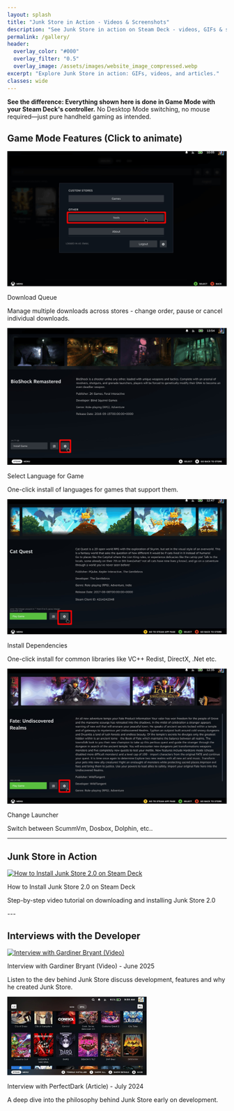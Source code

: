 ```yaml
---
layout: splash
title: "Junk Store in Action - Videos & Screenshots"
description: "See Junk Store in action on Steam Deck - videos, GIFs & screenshots. Everything done in Game Mode, no Desktop Mode required."
permalink: /gallery/
header:
  overlay_color: "#000"
  overlay_filter: "0.5"
  overlay_image: /assets/images/website_image_compressed.webp
excerpt: "Explore Junk Store in action: GIFs, videos, and articles."
classes: wide
---
```

<div class="spacer mt-4"></div>

**See the difference: Everything shown here is done in Game Mode with your Steam Deck's controller.** No Desktop Mode switching, no mouse required—just pure handheld gaming as intended.

<!-- Animated GIFs Section -->
<h2>Game Mode Features (Click to animate)</h2>
<div class="media-grid">

  <div class="media-item">
    <img 
      class="gif-click" 
      src="/assets/images/jspro/gallery/download-still.jpg" 
      data-gif="/assets/images/jspro/gallery/download.webm" 
      alt="Cloud saves" 
      data-still="/assets/images/jspro/gallery/download-still.jpg"
      loading="lazy"
    >
    <p class="caption-title">Download Queue</p>
    <p class="caption">Manage multiple downloads across stores - change order, pause or cancel individual downloads.</p>
  </div>

  <div class="media-item">
    <img 
      class="gif-click" 
      src="/assets/images/jspro/gallery/language-still.jpg" 
      data-gif="/assets/images/jspro/gallery/languageselection.webm" 
      alt="Install dependencies" 
      data-still="/assets/images/jspro/gallery/language-still.jpg"
      loading="lazy"
    >
    <p class="caption-title">Select Language for Game</p>
    <p class="caption">One-click install of languages for games that support them.</p>
  </div>


  <div class="media-item">
    <img 
      class="gif-click" 
      src="/assets/images/jspro/gallery/dependencies-still.jpg" 
      data-gif="/assets/images/jspro/gallery/dependencies.webm" 
      alt="Install dependencies" 
      data-still="/assets/images/jspro/gallery/dependencies-still.jpg"
      loading="lazy"
    >
    <p class="caption-title">Install Dependencies</p>
    <p class="caption">One-click install for common libraries like VC++ Redist, DirectX, .Net etc.</p>
  </div>

  <div class="media-item">
    <img 
      class="gif-click" 
      src="/assets/images/jspro/gallery/changelauncher-still.jpg" 
      data-gif="/assets/images/jspro/gallery/changelauncher.webm" 
      alt="Change launcher" 
      data-still="/assets/images/jspro/gallery/changelauncher-still.jpg"
      loading="lazy"
    >
    <p class="caption-title">Change Launcher</p>
    <p class="caption">Switch between ScummVm, Dosbox, Dolphin, etc..</p>
  </div>

</div>

---

<!-- Junk Store in Action Section -->
<h2>Junk Store in Action</h2>
<div class="media-grid">

 <div class="media-item">
  <a href="https://youtu.be/kDKQyL5iLSg" target="_blank" rel="noopener noreferrer">
    <img src="https://img.youtube.com/vi/kDKQyL5iLSg/hqdefault.jpg" alt="How to Install Junk Store 2.0 on Steam Deck" loading="lazy" width="320" height="180">
  </a>
  <p class="caption-title">How to Install Junk Store 2.0 on Steam Deck</p>
  <p class="caption">Step-by-step video tutorial on downloading and installing Junk Store 2.0</p>
</div>


</div>
---

<!-- Video & Article Section -->
<h2>Interviews with the Developer</h2>
<div class="media-grid">

  <div class="media-item">
    <a href="https://youtu.be/iRVFqHGkqio?si=H3RnIVYtWN6vxsaC" target="_blank" rel="noopener noreferrer">
      <img src="https://img.youtube.com/vi/iRVFqHGkqio/hqdefault.jpg" alt="Interview with Gardiner Bryant (Video)" loading="lazy" width="320" height="180">
    </a>
    <p class="caption-title">Interview with Gardiner Bryant (Video) - June 2025</p>
    <p class="caption">Listen to the dev behind Junk Store discuss development, features and why he created Junk Store.</p>
  </div>

  <div class="media-item">
    <a href="https://gardinerbryant.com/an-interview-with-the-dev-behind-junk-store/" target="_blank" rel="noopener noreferrer">
      <img src="/assets/images/JSInstall/Doom 64.webp" alt="Interview with Gardiner Bryant (Article)" loading="lazy" width="320" height="180">
    </a>
    <p class="caption-title">Interview with PerfectDark (Article) - July 2024</p>
    <p class="caption">A deep dive into the philosophy behind Junk Store early on development.</p>
  </div>

</div>

<script>
document.addEventListener("DOMContentLoaded", function () {
  const imgs = document.querySelectorAll(".gif-click");

  function unzoomAll() {
    // Remove close button if it exists
    const closeBtn = document.querySelector('.close-btn');
    if (closeBtn) {
      closeBtn.remove();
    }
    
    // Handle zoomed images - convert back to still images
    document.querySelectorAll('img.gif-click.zoomed').forEach(zoomedImg => {
      const stillSrc = zoomedImg.getAttribute("data-still");
      const gifSrc = zoomedImg.getAttribute("data-gif");
      const altText = zoomedImg.getAttribute("alt");
      zoomedImg.outerHTML = `<img class="gif-click" src="${stillSrc}" data-gif="${gifSrc}" alt="${altText}" data-still="${stillSrc}">`;
    });
    
    // Handle regular images
    document.querySelectorAll('.gif-click').forEach(img => {
      img.classList.remove("zoomed");
      if (img.tagName === 'IMG') {
        img.src = img.getAttribute("data-still");
      }
    });
    
    // Re-attach event listeners after DOM changes
    attachClickListeners();
  }

  function attachClickListeners() {
    const currentImgs = document.querySelectorAll(".gif-click");
    currentImgs.forEach(img => {
      img.removeEventListener("click", handleClick); // Remove existing listeners
      img.addEventListener("click", handleClick);
    });
  }

  function handleClick(e) {
    e.stopPropagation();
    const img = e.target;
    const isZoomed = img.classList.contains("zoomed");

    // Unzoom all first
    unzoomAll();

    if (!isZoomed) {
      // Zoom this one and switch to GIF
      const webmSrc = img.getAttribute("data-gif");
      const gifSrc = webmSrc.replace('.webm', '.gif'); // Convert WebM to GIF
      const stillSrc = img.getAttribute("data-still");
      const altText = img.getAttribute("alt");
      
      img.outerHTML = `<img class="gif-click zoomed" src="${gifSrc}" alt="${altText}" data-gif="${webmSrc}" data-still="${stillSrc}">`;
      
      // Add close button separately, outside the scaled container
      const closeBtn = document.createElement('button');
      closeBtn.className = 'close-btn';
      closeBtn.innerHTML = '&times;';
      document.body.appendChild(closeBtn);
      
      // Re-attach listeners immediately after creating the video
      setTimeout(() => {
        attachClickListeners();
        // Add close button listener
        closeBtn.addEventListener('click', (e) => {
          e.stopPropagation();
          unzoomAll();
        });
      }, 0);
    }
  }

  // Initial attachment
  attachClickListeners();

  // Click anywhere else closes all zooms
  document.addEventListener("click", () => {
    unzoomAll();
  });
});
</script>
